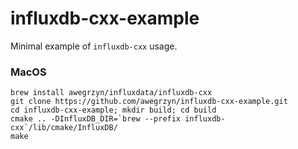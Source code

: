 # influxdb-cxx-example
Minimal example of `influxdb-cxx` usage.

### MacOS

```
brew install awegrzyn/influxdata/influxdb-cxx
git clone https://github.com/awegrzyn/influxdb-cxx-example.git
cd influxdb-cxx-example; mkdir build; cd build
cmake .. -DInfluxDB_DIR=`brew --prefix influxdb-cxx`/lib/cmake/InfluxDB/
make
```
